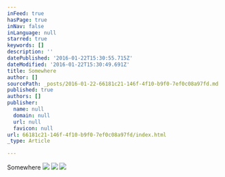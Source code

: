 ```yaml
---
inFeed: true
hasPage: true
inNav: false
inLanguage: null
starred: true
keywords: []
description: ''
datePublished: '2016-01-22T15:30:55.715Z'
dateModified: '2016-01-22T15:30:49.691Z'
title: Somewhere
author: []
sourcePath: _posts/2016-01-22-66181c21-146f-4f10-b9f0-7ef0c08a97fd.md
published: true
authors: []
publisher:
  name: null
  domain: null
  url: null
  favicon: null
url: 66181c21-146f-4f10-b9f0-7ef0c08a97fd/index.html
_type: Article

---
```

Somewhere
![](https://s3-us-west-2.amazonaws.com/the-grid-img/p/96ff1321ee5bc91bf64e0c3c403921d652f2384f.jpg)
![](https://s3-us-west-2.amazonaws.com/the-grid-img/p/1b13813b1dcb22866acba464d0ced4720e040191.jpg)
![](https://s3-us-west-2.amazonaws.com/the-grid-img/p/86ba96ddc623923dee4eafe336b2a3e7ef310d92.jpg)